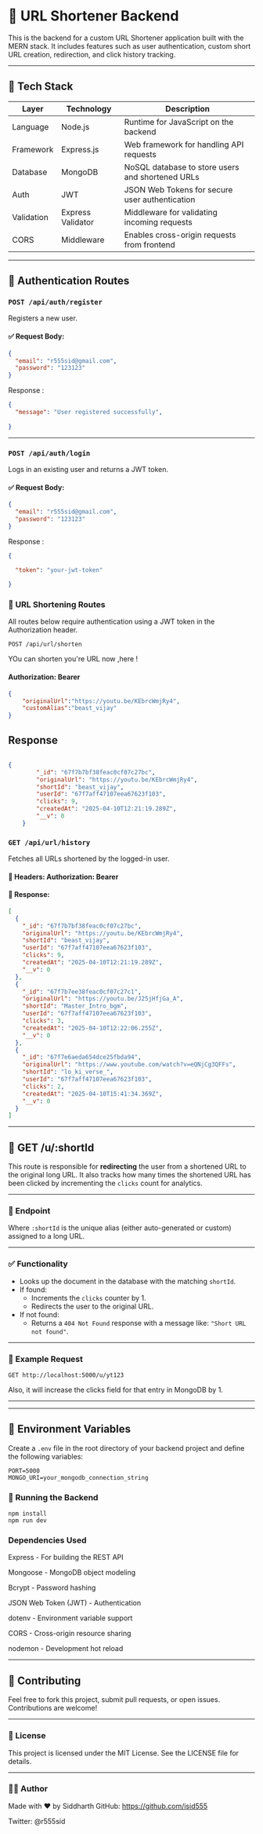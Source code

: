 # 🔗 URL Shortener Backend

This is the backend for a custom URL Shortener application built with the MERN stack. It includes features such as user authentication, custom short URL creation, redirection, and click history tracking.

---

## 🧰 Tech Stack

| Layer         | Technology        | Description                                              |
|---------------|-------------------|----------------------------------------------------------|
| Language      | Node.js           | Runtime for JavaScript on the backend                    |
| Framework     | Express.js        | Web framework for handling API requests                  |
| Database      | MongoDB           | NoSQL database to store users and shortened URLs         |
| Auth          | JWT               | JSON Web Tokens for secure user authentication           |
| Validation    | Express Validator | Middleware for validating incoming requests              |
| CORS          | Middleware        | Enables cross-origin requests from frontend              |

---

## 🔐 Authentication Routes

### `POST /api/auth/register`

Registers a new user.

#### ✅ Request Body:
```json
{
  "email": "r555sid@gmail.com",
  "password": "123123"
}
```

Response :
```json
{
  "message": "User registered successfully",
 
}
```

    
---

### `POST /api/auth/login`

Logs in an existing user and returns a JWT token.

#### ✅ Request Body:
```json
{
  "email": "r555sid@gmail.com",
  "password": "123123"
}
```
Response :
```json
{

  "token": "your-jwt-token"
 
}
```


### 🔗 URL Shortening Routes
All routes below require authentication using a JWT token in the Authorization header.

`POST /api/url/shorten`

YOu can shorten you're URL now ,here !

#### Authorization: Bearer <your-jwt-token>

```json
{
    "originalUrl":"https://youtu.be/KEbrcWmjRy4",
    "customAlias":"beast_vijay"
}
```

## Response 

```json

{
        "_id": "67f7b7bf38feac0cf07c27bc",
        "originalUrl": "https://youtu.be/KEbrcWmjRy4",
        "shortId": "beast_vijay",
        "userId": "67f7aff47107eea67623f103",
        "clicks": 9,
        "createdAt": "2025-04-10T12:21:19.289Z",
        "__v": 0
    }
```


### `GET /api/url/history`

Fetches all URLs shortened by the logged-in user.

#### 🔐 Headers: Authorization: Bearer <your-jwt-token>


#### 🔁 Response:
```json
[
  {
    "_id": "67f7b7bf38feac0cf07c27bc",
    "originalUrl": "https://youtu.be/KEbrcWmjRy4",
    "shortId": "beast_vijay",
    "userId": "67f7aff47107eea67623f103",
    "clicks": 9,
    "createdAt": "2025-04-10T12:21:19.289Z",
    "__v": 0
  },
  {
    "_id": "67f7b7ee38feac0cf07c27c1",
    "originalUrl": "https://youtu.be/J25jHfjGa_A",
    "shortId": "Master_Intro_bgm",
    "userId": "67f7aff47107eea67623f103",
    "clicks": 3,
    "createdAt": "2025-04-10T12:22:06.255Z",
    "__v": 0
  },
  {
    "_id": "67f7e6aeda654dce25fbda94",
    "originalUrl": "https://www.youtube.com/watch?v=eQNjCg3QFFs",
    "shortId": "lo_ki_verse_",
    "userId": "67f7aff47107eea67623f103",
    "clicks": 2,
    "createdAt": "2025-04-10T15:41:34.369Z",
    "__v": 0
  }
]
```


---

## 🔁 GET /u/:shortId

This route is responsible for **redirecting** the user from a shortened URL to the original long URL. It also tracks how many times the shortened URL has been clicked by incrementing the `clicks` count for analytics.

---

### 📌 Endpoint


Where `:shortId` is the unique alias (either auto-generated or custom) assigned to a long URL.

---

### ✅ Functionality

- Looks up the document in the database with the matching `shortId`.
- If found:
    - Increments the `clicks` counter by 1.
    - Redirects the user to the original URL.
- If not found:
    - Returns a `404 Not Found` response with a message like: `"Short URL not found"`.

---

### 🔄 Example Request

```http
GET http://localhost:5000/u/yt123
```

Also, it will increase the clicks field for that entry in MongoDB by 1.




---

---

## 🌱 Environment Variables

Create a `.env` file in the root directory of your backend project and define the following variables:

```env
PORT=5000
MONGO_URI=your_mongodb_connection_string

```

### 🚀 Running the Backend

```node
npm install
npm run dev

```


### Dependencies Used
Express - For building the REST API

Mongoose - MongoDB object modeling

Bcrypt - Password hashing

JSON Web Token (JWT) - Authentication

dotenv - Environment variable support

CORS - Cross-origin resource sharing

nodemon - Development hot reload


--- 
## 🙌 Contributing


Feel free to fork this project, submit pull requests, or open issues. Contributions are welcome!



---

### 📄 License


This project is licensed under the MIT License.
See the LICENSE file for details.

---

### 👨‍💻 Author
Made with ❤️ by Siddharth
GitHub: https://github.com/isid555

Twitter: @r555sid

